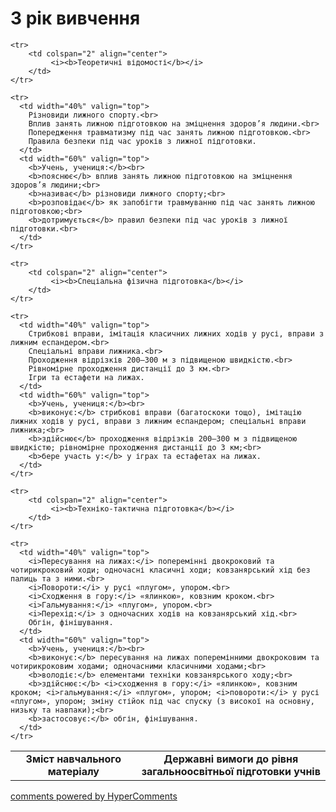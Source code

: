 <div id="hypercomments_widget" class="js-hypercomments-widget invisible"></div>

3 рік вивчення
=============================

<table>
  <body>
    <tr>
      <td width="40%" align="center">
        <b>Зміст навчального матеріалу</b>
      </td>
      <td width="60%" align="center" valign="top">
        <b>Державні вимоги до рівня загальноосвітньої підготовки учнів</b>
      </td>
    </tr>

    <tr>
    	<td colspan="2" align="center">
    		 <i><b>Теоретичні відомості</b></i>
    	</td>
    </tr>

    <tr>
      <td width="40%" valign="top">
        Різновиди лижного спорту.<br>
		Вплив занять лижною підготовкою на зміцнення здоров’я людини.<br>
		Попередження травматизму під час занять лижною підготовкою.<br>
		Правила безпеки під час уроків з лижної підготовки.
      </td>
      <td width="60%" valign="top">
        <b>Учень, учениця:</b><br>
		<b>пояснює</b> вплив занять лижною підготовкою на зміцнення здоров’я людини;<br>
        <b>називає</b> різновиди лижного спорту;<br>
		<b>розповідає</b> як запобігти травмуванню під час занять лижною підготовкою;<br>
		<b>дотримується</b> правил безпеки під час уроків з лижної підготовки.<br>
      </td>
    </tr>

    <tr>
    	<td colspan="2" align="center">
    		 <i><b>Спеціальна фізична підготовка</b></i>
    	</td>
    </tr>

    <tr>
      <td width="40%" valign="top">
       	Стрибкові вправи, імітація класичних лижних ходів у русі, вправи з лижним еспандером.<br> 
		Спеціальні вправи лижника.<br>
		Проходження відрізків 200–300 м з підвищеною швидкістю.<br>
		Рівномірне проходження дистанції до 3 км.<br>
		Ігри та естафети на лижах.
      </td>
      <td width="60%" valign="top">
      	<b>Учень, учениця:</b><br>
        <b>виконує:</b> cтрибкові вправи (багатоскоки тощо), імітацію лижних ходів у русі, вправи з лижним еспандером; спеціальні вправи лижника;<br>
        <b>здійснює</b> проходження відрізків 200–300 м з підвищеною швидкістю; рівномірне проходження дистанції до 3 км;<br>
        <b>бере участь у:</b> у іграх та естафетах на лижах.
      </td>
    </tr>

    <tr>
    	<td colspan="2" align="center">
    		 <i><b>Техніко-тактична підготовка</b></i>
    	</td>
    </tr>

    <tr>
      <td width="40%" valign="top">
       	<i>Пересування на лижах:</i> поперемінні двокроковий та чотирикроковий ходи; одночасні класичні ходи; ковзанярський хід без палиць та з ними.<br>
       	<i>Повороти:</i> у русі «плугом», упором.<br>
       	<i>Сходження в гору:</i> «ялинкою», ковзним кроком.<br>
       	<i>Гальмування:</i> «плугом», упором.<br>
       	<i>Перехід:</i> з одночасних ходів на ковзанярський хід.<br>
       	Обгін, фінішування.
      </td>
      <td width="60%" valign="top">
      	<b>Учень, учениця:</b><br>
        <b>виконує:</b> пересування на лижах поперемінними двокроковим та чотирикроковим ходами; одночасними класичними ходами;<br>
        <b>володіє:</b> елементами техніки ковзанярського ходу;<br>
        <b>здійснює:</b> <i>сходження в гору:</i> «ялинкою», ковзним кроком; <i>гальмування:</i> «плугом», упором; <i>повороти:</i> у русі «плугом», упором; зміну стійок під час спуску (з високої на основну,  низьку та навпаки);<br>
		<b>застосовує:</b> обгін, фінішування.
      </td>
    </tr>
  </body>
</table>

<div class="js-hypercomments-container">
    <a href="http://hypercomments.com" class="hc-link" title="comments widget">comments powered by HyperComments</a>
</div>